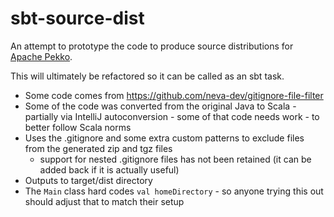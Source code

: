 # sbt-source-dist

An attempt to prototype the code to produce source distributions for
[Apache Pekko](https://github.com/apache/incubator-pekko).

This will ultimately be refactored so it can be called as an sbt task.

* Some code comes from https://github.com/neva-dev/gitignore-file-filter
* Some of the code was converted from the original Java to Scala - partially via IntelliJ autoconversion - some of that code needs work - to better follow Scala norms
* Uses the .gitignore and some extra custom patterns to exclude files from the generated zip and tgz files
  * support for nested .gitignore files has not been retained (it can be added back if it is actually useful)
* Outputs to target/dist directory
* The `Main` class hard codes `val homeDirectory` - so anyone trying this out should adjust that to match their setup
